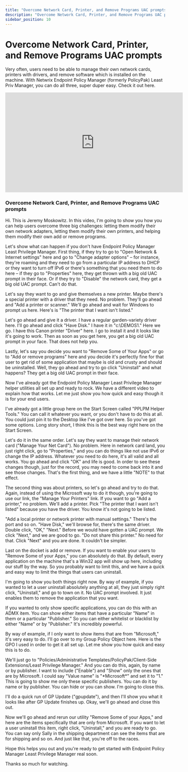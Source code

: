 ```yaml
---
title: "Overcome Network Card, Printer, and Remove Programs UAC prompts"
description: "Overcome Network Card, Printer, and Remove Programs UAC prompts"
sidebar_position: 10
---
```

# Overcome Network Card, Printer, and Remove Programs UAC prompts

Very often, users need to be able to manage their own network cards, printers with drivers, and
remove software which is installed on the machine. With Netwrix Endpoint Policy Manager (formerly
PolicyPak) Least Priv Manager, you can do all three, super duper easy. Check it out here.

<iframe width="560" height="315" src="https://www.youtube.com/embed/lOmDtVNtgvM" title="Endpoint Policy Manager Least Priv Helper Tools: Overcome Network Card, Printer, and Remove Programs UAC prompts" frameborder="0" allow="accelerometer; autoplay; clipboard-write; encrypted-media; gyroscope; picture-in-picture; web-share" allowfullscreen="1"></iframe>

### Overcome Network Card, Printer, and Remove Programs UAC prompts

Hi. This is Jeremy Moskowitz. In this video, I'm going to show you how you can help users overcome
three big challenges: letting them modify their own network adapters, letting them modify their own
printers, and helping them modify their own add or remove programs.

Let's show what can happen if you don't have Endpoint Policy Manager Least Privilege Manager. First
thing, if they try to go to "Open Network & Internet settings" here and go to "Change adapter
options" – for instance, they're roaming and they need to go from a particular IP address to DHCP or
they want to turn off IPv6 or there's something that you need them to do here – if they go to
"Properties" here, they get thrown with a big old UAC prompt in their face. Or if they try to
"Disable" the network card, they get a big old UAC prompt. Can't do that.

Let's say they want to go and give themselves a new printer. Maybe there's a special printer with a
driver that they need. No problem. They'll go ahead and "Add a printer or scanner." We'll go ahead
and wait for Windows to prompt us here. Here's is "The printer that I want isn't listed."

Let's go ahead and give it a driver. I have a regular garden-variety driver here. I'll go ahead and
click "Have Disk." I have it in "c:\DEMOS1." Here we go. I have this Canon printer "Driver" here. I
go to install it and it looks like it's going to work. Then as soon as you get here, you get a big
old UAC prompt in your face. That does not help you.

Lastly, let's say you decide you want to "Remove Some of Your Apps" or go to "Add or remove
programs" here and you decide it's perfectly fine for that user to get rid of some application that
maybe is old and crusty and should be uninstalled. Well, they go ahead and try to go click
"Uninstall" and what happens? They get a big old UAC prompt in their face.

Now I've already got the Endpoint Policy Manager Least Privilege Manager helper utilities all set up
and ready to rock. We have a different video to explain how that works. Let me just show you how
quick and easy though it is for your end users.

I've already got a little group here on the Start Screen called "PPLPM Helper Tools." You can call
it whatever you want, or you don't have to do this at all. You could just pin it to the Desktop like
I've got over here. So you've got some options. Long story short, I think this is the best way right
here on the Start Screen.

Let's do it in the same order. Let's say they want to manage their network card ("Manage Your Net
Card"). No problem. Here in network card land, you just right click, go to "Properties," and you can
do things like not use IPv6 or change the IP address. Whatever you need to do here, it's all valid
and all works. You go ahead and click "OK" and life is good. In order to see these changes though,
just for the record, you may need to come back into it and see those changes. That's the first
thing, and we have a little "NOTE" to that effect.

The second thing was about printers, so let's go ahead and try to do that. Again, instead of using
the Microsoft way to do it though, you're going to use our link, the "Manage Your Printers" link. If
you want to go "Add a printer," no problem. We'll add a printer. Pick "The printer that I want isn't
listed" because you have the driver. You know it's not going to be listed.

"Add a local printer or network printer with manual settings." There's the port and so on. "Have
Disk," we'll browse for, there's the same driver. Double click, "OK," "Next." Before we would have
gotten a UAC prompt. We click "Next," and we are good to go. "Do not share this printer." No need
for that. Click "Next" and you are done. It couldn't be simpler.

Last on the docket is add or remove. If you want to enable your users to "Remove Some of your Apps,"
you can absolutely do that. By default, every application on the machine that's a Win32 app will
show up here, including our stuff by the way. So you probably want to limit this, and we have a
quick and easy way to limit the things that users can uninstall.

I'm going to show you both things right now. By way of example, if you wanted to let a user
uninstall absolutely anything at all, they just simply right click, "Uninstall," and go to town on
it. No UAC prompt involved. It just enables them to remove the application that you want.

If you wanted to only show specific applications, you can do this with an ADMX item. You can show
either items that have a particular "Name" in them or a particular "Publisher." So you can either
whitelist or blacklist by either "Name" or by "Publisher." It's incredibly powerful.

By way of example, if I only want to show items that are from "Microsoft," it's very easy to do.
I'll go over to my Group Policy Object here. Here is the GPO I used in order to get it all set up.
Let me show you how quick and easy this is to do.

We'll just go to "Policies/Administrative Templates/PolicyPak/Client-Side Extensions/Least Privilege
Manager." And you can do this, again, by name or by publisher. I want to include ("Enable") and
"Show" only the ones that are by Microsoft. I could say "Value name" is "\*Microsoft\*" and set it
to "1." This is going to show me only these specific publishers. You can do it by name or by
publisher. You can hide or you can show. I'm going to close this.

I'll do a quick run of GP Update ("gpupdate"), and then I'll show you what it looks like after GP
Update finishes up. Okay, we'll go ahead and close this out.

Now we'll go ahead and rerun our utility "Remove Some of your Apps," and here are the items
specifically that are only from Microsoft. If you want to let a user uninstall this item, right
click, "Uninstall," and you are ready to go. You can say only Sally in the shipping department can
see the items that are for shipping and so on. And just like that, you're off to the races.

Hope this helps you out and you're ready to get started with Endpoint Policy Manager Least Privilege
Manager real soon.

Thanks so much for watching.
